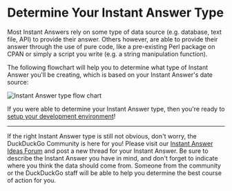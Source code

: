 # Determine Your Instant Answer Type

Most Instant Answers rely on some type of data source (e.g. database, text file, API) to provide their answer. Others however, are able to provide their answer through the use of pure code, like a pre-existing Perl package on CPAN or simply a script you write (e.g. a string manipulation function).

The following flowchart will help you to determine what type of Instant Answer you'll be creating, which is based on your Instant Answer's date source:

![Instant Answer type flow chart](https://images.duckduckgo.com/iu/?u=https%3A%2F%2Fraw.githubusercontent.com%2Fduckduckgo%2Fduckduckgo-documentation%2Fmaster%2Fduckduckhack%2Fassets%2Finstant_answer_flowchart.png&f=1)

<!-- /summary -->

If you were able to determine your Instant Answer type, then you're ready to [setup your development environment](https://github.com/duckduckgo/duckduckgo-documentation/blob/master/duckduckhack/getting-started/setup_dev_environment.md)!

------

If the right Instant Answer type is still not obvious, don't worry, the DuckDuckGo Community is here for you! Please visit our [Instant Answer Ideas Forum](https://dukgo.com/ideas) and post a new thread for your Instant Answer. Be sure to describe the Instant Answer you have in mind, and don't forget to indicate where you think the data should come from. Someone from the community or the DuckDuckGo staff will be able to help you determine the best course of action for you.
